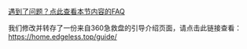 [遇到了问题？点此查看本节内容的FAQ](进PE后黑屏.md) 


我们修改并转存了一份来自360急救盘的引导介绍页面，请点击此链接查看：https://home.edgeless.top/guide/